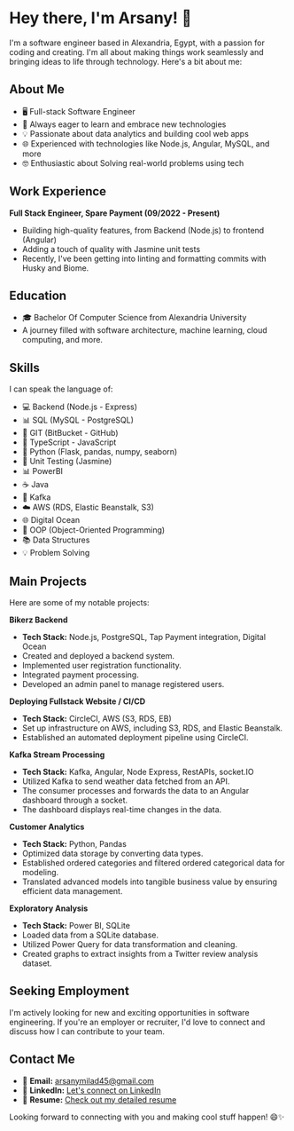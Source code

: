 # Hey there, I'm Arsany! 👋

I'm a software engineer based in Alexandria, Egypt, with a passion for coding and creating. I'm all about making things work seamlessly and bringing ideas to life through technology. Here's a bit about me:

## About Me

- 🖥️ Full-stack Software Engineer
- 🚀 Always eager to learn and embrace new technologies
- 💡 Passionate about data analytics and building cool web apps
- 🌐 Experienced with technologies like Node.js, Angular, MySQL, and more
- 🤓 Enthusiastic about Solving real-world problems using tech

## Work Experience

**Full Stack Engineer, Spare Payment (09/2022 - Present)**
- Building high-quality features, from Backend (Node.js) to frontend (Angular)
- Adding a touch of quality with Jasmine unit tests
- Recently, I've been getting into linting and formatting commits with Husky and Biome.

## Education

- 🎓 Bachelor Of Computer Science from Alexandria University
- A journey filled with software architecture, machine learning, cloud computing, and more.

## Skills

I can speak the language of:
- 💻 Backend (Node.js - Express)
- 📊 SQL (MySQL - PostgreSQL)
- 🐙 GIT (BitBucket - GitHub)
- 🚀 TypeScript - JavaScript
- 🐍 Python (Flask, pandas, numpy, seaborn)
- 🧪 Unit Testing (Jasmine)
- 📊 PowerBI
- ☕ Java
- 🚀 Kafka
- ☁️ AWS (RDS, Elastic Beanstalk, S3)
- 🌐 Digital Ocean
- 🎯 OOP (Object-Oriented Programming)
- 📚 Data Structures
- 💡 Problem Solving

## Main Projects

Here are some of my notable projects:

**Bikerz Backend**
- **Tech Stack:** Node.js, PostgreSQL, Tap Payment integration, Digital Ocean
- Created and deployed a backend system.
- Implemented user registration functionality.
- Integrated payment processing.
- Developed an admin panel to manage registered users.

**Deploying Fullstack Website / CI/CD**
- **Tech Stack:** CircleCI, AWS (S3, RDS, EB)
- Set up infrastructure on AWS, including S3, RDS, and Elastic Beanstalk.
- Established an automated deployment pipeline using CircleCI.

**Kafka Stream Processing**
- **Tech Stack:** Kafka, Angular, Node Express, RestAPIs, socket.IO
- Utilized Kafka to send weather data fetched from an API.
- The consumer processes and forwards the data to an Angular dashboard through a socket.
- The dashboard displays real-time changes in the data.

**Customer Analytics**
- **Tech Stack:** Python, Pandas
- Optimized data storage by converting data types.
- Established ordered categories and filtered ordered categorical data for modeling.
- Translated advanced models into tangible business value by ensuring efficient data management.

**Exploratory Analysis**
- **Tech Stack:** Power BI, SQLite
- Loaded data from a SQLite database.
- Utilized Power Query for data transformation and cleaning.
- Created graphs to extract insights from a Twitter review analysis dataset.

## Seeking Employment

I'm actively looking for new and exciting opportunities in software engineering. If you're an employer or recruiter, I'd love to connect and discuss how I can contribute to your team.

## Contact Me

- 📧 **Email:** [arsanymilad45@gmail.com](mailto:arsanymilad45@gmail.com)
- 💼 **LinkedIn:** [Let's connect on LinkedIn](https://www.linkedin.com/in/arsany-milad/)
- 📄 **Resume:** [Check out my detailed resume](https://drive.google.com/file/d/1oXU9Mfryp8dZbacUKudCv30w7Ds7bREb/view?usp=drive_link)

Looking forward to connecting with you and making cool stuff happen! 😄✨
